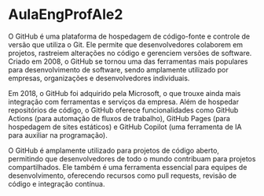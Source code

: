 # AulaEngProfAle2

O GitHub é uma plataforma de hospedagem de código-fonte e controle de versão que utiliza o Git. Ele permite que desenvolvedores colaborem em projetos, rastreiem alterações no código e gerenciem versões de software. Criado em 2008, o GitHub se tornou uma das ferramentas mais populares para desenvolvimento de software, sendo amplamente utilizado por empresas, organizações e desenvolvedores individuais.

Em 2018, o GitHub foi adquirido pela Microsoft, o que trouxe ainda mais integração com ferramentas e serviços da empresa. Além de hospedar repositórios de código, o GitHub oferece funcionalidades como GitHub Actions (para automação de fluxos de trabalho), GitHub Pages (para hospedagem de sites estáticos) e GitHub Copilot (uma ferramenta de IA para auxiliar na programação).

O GitHub é amplamente utilizado para projetos de código aberto, permitindo que desenvolvedores de todo o mundo contribuam para projetos compartilhados. Ele também é uma ferramenta essencial para equipes de desenvolvimento, oferecendo recursos como pull requests, revisão de código e integração contínua.
